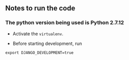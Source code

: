 ## Notes to run the code

### The python version being used is Python 2.7.12 

* Activate the `virtualenv`.

* Before starting development, run

```
export DJANGO_DEVELOPMENT=true
```
